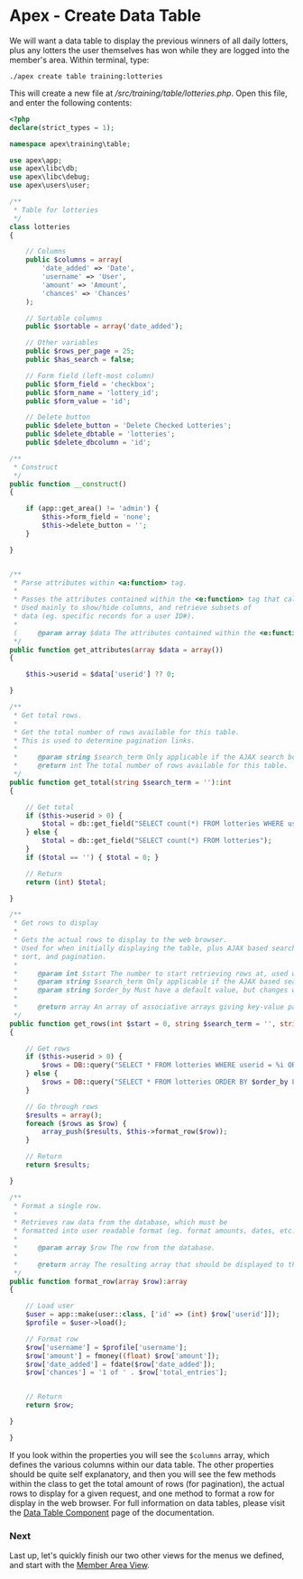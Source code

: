
# Apex - Create Data Table

We will want a data table to display the previous winners of all daily lotters, plus any lotters the user themselves has won while they 
are logged into the member's area.  Within terminal, type:

`./apex create table training:lotteries`

This will create a new file at */src/training/table/lotteries.php*.  Open this file, and enter the following contents:

~~~php
<?php
declare(strict_types = 1);

namespace apex\training\table;

use apex\app;
use apex\libc\db;
use apex\libc\debug;
use apex\users\user;

/**
 * Table for lotteries
 */
class lotteries
{

    // Columns
    public $columns = array(
        'date_added' => 'Date', 
        'username' => 'User', 
        'amount' => 'Amount', 
        'chances' => 'Chances'
    );

    // Sortable columns
    public $sortable = array('date_added');

    // Other variables
    public $rows_per_page = 25;
    public $has_search = false;

    // Form field (left-most column)
    public $form_field = 'checkbox';
    public $form_name = 'lottery_id';
    public $form_value = 'id'; 

    // Delete button
    public $delete_button = 'Delete Checked Lotteries';
    public $delete_dbtable = 'lotteries';
    public $delete_dbcolumn = 'id';

/**
 * Construct
 */
public function __construct()
{

    if (app::get_area() != 'admin') { 
        $this->form_field = 'none';
        $this->delete_button = '';
    }

}


/**
 * Parse attributes within <a:function> tag.
 *
 * Passes the attributes contained within the <e:function> tag that called the table.
 * Used mainly to show/hide columns, and retrieve subsets of 
 * data (eg. specific records for a user ID#).
 * 
 (     @param array $data The attributes contained within the <e:function> tag that called the table.
 */
public function get_attributes(array $data = array())
{

    $this->userid = $data['userid'] ?? 0;

}

/**
 * Get total rows.
 *
 * Get the total number of rows available for this table.
 * This is used to determine pagination links.
 * 
 *     @param string $search_term Only applicable if the AJAX search box has been submitted, and is the term being searched for.
 *     @return int The total number of rows available for this table.
 */
public function get_total(string $search_term = ''):int 
{

    // Get total
    if ($this->userid > 0) { 
        $total = db::get_field("SELECT count(*) FROM lotteries WHERE userid = %i", $this->userid);
    } else { 
        $total = db::get_field("SELECT count(*) FROM lotteries");
    }
    if ($total == '') { $total = 0; }

    // Return
    return (int) $total;

}

/**
 * Get rows to display
 *
 * Gets the actual rows to display to the web browser.
 * Used for when initially displaying the table, plus AJAX based search, 
 * sort, and pagination.
 *
 *     @param int $start The number to start retrieving rows at, used within the LIMIT clause of the SQL statement.
 *     @param string $search_term Only applicable if the AJAX based search base is submitted, and is the term being searched form.
 *     @param string $order_by Must have a default value, but changes when the sort arrows in column headers are clicked.  Used within the ORDER BY clause in the SQL statement.
 *
 *     @return array An array of associative arrays giving key-value pairs of the rows to display.
 */
public function get_rows(int $start = 0, string $search_term = '', string $order_by = 'id asc'):array 
{

    // Get rows
    if ($this->userid > 0) { 
        $rows = DB::query("SELECT * FROM lotteries WHERE userid = %i ORDER BY $order_by LIMIT $start,$this->rows_per_page", $this->userid);
    } else { 
        $rows = DB::query("SELECT * FROM lotteries ORDER BY $order_by LIMIT $start,$this->rows_per_page");
    }

    // Go through rows
    $results = array();
    foreach ($rows as $row) { 
        array_push($results, $this->format_row($row));
    }

    // Return
    return $results;

}

/**
 * Format a single row.
 *
 * Retrieves raw data from the database, which must be 
 * formatted into user readable format (eg. format amounts, dates, etc.).
 *
 *     @param array $row The row from the database.
 *
 *     @return array The resulting array that should be displayed to the browser.
 */
public function format_row(array $row):array 
{

    // Load user
    $user = app::make(user::class, ['id' => (int) $row['userid']]);
    $profile = $user->load();

    // Format row
    $row['username'] = $profile['username'];
    $row['amount'] = fmoney((float) $row['amount']);
    $row['date_added'] = fdate($row['date_added']);
    $row['chances'] = '1 of ' . $row['total_entries'];


    // Return
    return $row;

}

}

~~~

If you look within the properties you will see the `$columns` array, which defines the various columns within our 
data table.  The other properties should be quite self explanatory, and then you will see the few methods within the class to 
get the total amount of rows (for pagination), the actual rows to display for a given request, and one method to format a row for display in the web browser.  For full 
information on data tables, please visit the [Data Table Component](../components/table.md) page of the documentation.


### Next

Last up, let's quickly finish our two other views for the menus we defined, and start with the 
[Member Area View](member_area_view.md).



